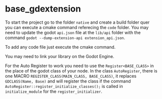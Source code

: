 # base_gdextension

To start the project go to the folder `native` and create a build folder quer you can execute a cmake command referecing the `code` folder. You may need to update the godot `api.json` file at the `lib/api` folder with the command `godot --dump-extension-api extension_api.json`.

To add any code file just execute the cmake command.

You may need to link your library on the Godot Engine.

For the Auto Register to work you need to use the `Register<BASE_CLASS>` in the place of the godot class of your node. In the class `AutoRegister`, there is one MACRO `REGISTER_CLASS(MAIN_CLASS, BASE_CLASS)`, it replaces `GDCLASS(Name, Base)` and will register the class if the command `AutoRegister::register_initialize_classes();` is called in `initialize_module` for the `register_initializer`.